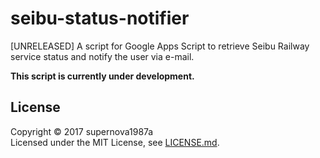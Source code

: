 ﻿# seibu-status-notifier

[UNRELEASED] A script for Google Apps Script to retrieve Seibu Railway service status and notify the user via e-mail.

**This script is currently under development.**

## License

Copyright &copy; 2017 supernova1987a  
Licensed under the MIT License, see [LICENSE.md](LICENSE.md).